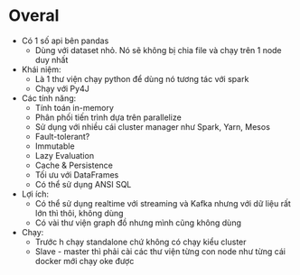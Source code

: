 # Overal

- Có 1 số api bên pandas
  - Dùng với dataset nhỏ. Nó sẽ không bị chia file và chạy trên 1 node duy nhất
- Khái niệm:
  - Là 1 thư viện chạy python để dùng nó tương tác với spark
  - Chạy với Py4J
- Các tính năng:
  - Tính toán in-memory
  - Phân phối tiến trình dựa trên parallelize
  - Sử dụng với nhiều cái cluster manager như Spark, Yarn, Mesos
  - Fault-tolerant?
  - Immutable
  - Lazy Evaluation
  - Cache & Persistence
  - Tối ưu với DataFrames
  - Có thể sử dụng ANSI SQL
- Lợi ích:
  - Có thể sử dụng realtime với streaming và Kafka nhưng với dữ liệu rất lớn thì thôi, không dùng
  - Có vài thư viện graph đồ nhưng mình cũng không dùng
- Chạy:
  - Trước h chạy standalone chứ không có chạy kiểu cluster
  - Slave - master thì phải cài các thư viện từng con node như từng cái docker mới chạy oke được
